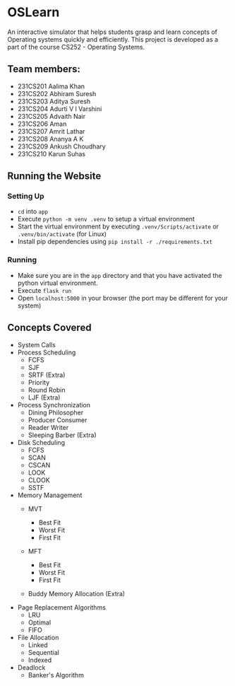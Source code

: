 # OSLearn
An interactive simulator that helps students grasp and learn concepts of Operating systems quickly and efficiently.
This project is developed as a part of the course CS252 - Operating Systems.
## Team members:
- 231CS201 Aalima Khan
- 231CS202 Abhiram Suresh
- 231CS203 Aditya Suresh
- 231CS204 Adurti V l Varshini
- 231CS205 Advaith Nair
- 231CS206 Aman
- 231CS207 Amrit Lathar
- 231CS208 Ananya A K
- 231CS209 Ankush Choudhary
- 231CS210 Karun Suhas

## Running the Website
### Setting Up
- `cd` into `app`
- Execute `python -m venv .venv` to setup a virtual environment
- Start the virtual environment by executing `.venv/Scripts/activate` or `.venv/bin/activate` (for Linux) 
- Install pip dependencies using `pip install -r ./requirements.txt`
### Running
- Make sure you are in the `app` directory and that you have activated the python virtual environment.
- Execute `flask run`
- Open `localhost:5000` in your browser (the port may be different for your system)

## Concepts Covered
- System Calls
- Process Scheduling
    - FCFS
    - SJF
    - SRTF (Extra)
    - Priority
    - Round Robin
    - LJF (Extra)
- Process Synchronization
    - Dining Philosopher
    - Producer Consumer
    - Reader Writer
    - Sleeping Barber (Extra)
- Disk Scheduling
    - FCFS
    - SCAN
    - CSCAN
    - LOOK
    - CLOOK
    - SSTF
- Memory Management
    - MVT
        - Best Fit
        - Worst Fit
        - First Fit
    - MFT
        - Best Fit
        - Worst Fit
        - First Fit
     
    - Buddy Memory Allocation (Extra)
- Page Replacement Algorithms
    - LRU
    - Optimal
    - FIFO
- File Allocation
    - Linked
    - Sequential
    - Indexed
- Deadlock
    - Banker's Algorithm
